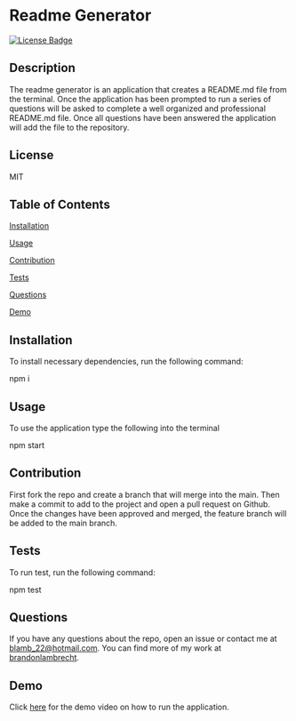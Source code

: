 
  # Readme Generator
   [![License Badge](https://img.shields.io/badge/License-MIT-blue)](LICENSE)

  ## Description
  
  The readme generator is an application that creates a README.md file from the terminal. Once the application has been prompted to run a series of questions will be asked to complete a well organized and professional README.md file. Once all questions have been answered the application will add the file to the repository.

  ## License
  
  MIT
  
  ## Table of Contents

  [Installation](#installation)

  [Usage](#usage)

  [Contribution](#contribution)

  [Tests](#tests)

  [Questions](#questions)
  
  [Demo](#demo)

  
  ## Installation

  To install necessary dependencies, run the following command:
  
  npm i
  
  ## Usage

  To use the application type the following into the terminal
  
  npm start

  ## Contribution
  
  First fork the repo and create a branch that will merge into the main. Then make a commit to add to the project and open a pull request on Github. Once the changes have been approved and merged, the feature branch will be added to the main branch.
  
  ## Tests
  
  To run test, run the following command:
  
  npm test
  
  ## Questions
  
  If you have any questions about the repo, open an issue or contact me at blamb_22@hotmail.com. You can find more of my work at  [brandonlambrecht](https//github.com/brandonlambrecht/).
    
  ## Demo

  Click [here](https://drive.google.com/file/d/1WlIBKyY0Yo14wW9h0ilcBrxF4sr50Z19/view?usp=sharing/) for the demo video on how to run the application. 